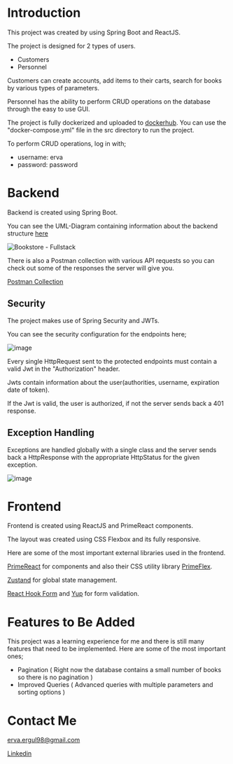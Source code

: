 # Introduction
This project was created by using Spring Boot and ReactJS.

The project is designed for 2 types of users.
- Customers
- Personnel

Customers can create accounts, add items to their carts, search for books by various types of parameters.

Personnel has the ability to perform CRUD operations on the database through the easy to use GUI.

The project is fully dockerized and uploaded to [dockerhub](https://hub.docker.com/r/ervaergul/bookstore/tags). You can use the "docker-compose.yml" file in the src directory to run the project.

To perform CRUD operations, log in with;
- username: erva
- password: password

# Backend
Backend is created using Spring Boot.

You can see the UML-Diagram containing information about the backend structure [here](https://lucid.app/lucidchart/9216b758-ac25-4855-be0f-4e03b573e5d0/edit?viewport_loc=2194%2C177%2C3012%2C1428%2C0_0&invitationId=inv_1ebcbe3c-eb75-413b-9f7f-1b1bdbef2e0c#)

![Bookstore - Fullstack](https://user-images.githubusercontent.com/80357887/177112778-9df36012-ad2b-4b25-9ee6-35608ec2aea2.png)

There is also a Postman collection with various API requests so you can check out some of the responses the server will give you.

[Postman Collection](https://www.getpostman.com/collections/b9b968f50c64ae981b18)

## Security
The project makes use of Spring Security and JWTs.

You can see the security configuration for the endpoints here;

![image](https://user-images.githubusercontent.com/80357887/176177953-e668f8c6-b807-4b14-aaf8-eecd80d05209.png)

Every single HttpRequest sent to the protected endpoints must contain a valid Jwt in the "Authorization" header.

Jwts contain information about the user(authorities, username, expiration date of token).

If the Jwt is valid, the user is authorized, if not the server sends back a 401 response. 

## Exception Handling
Exceptions are handled globally with a single class and the server sends back a HttpResponse with the appropriate HttpStatus for the given exception.

![image](https://user-images.githubusercontent.com/80357887/176176605-3de3d586-7d1f-491f-863f-91bc5b56b91b.png)

# Frontend
Frontend is created using ReactJS and PrimeReact components.

The layout was created using CSS Flexbox and its fully responsive.

Here are some of the most important external libraries used in the frontend.

[PrimeReact](https://www.primefaces.org/primereact/) for components and also their CSS utility library [PrimeFlex](https://www.primefaces.org/primeflex).

[Zustand](https://github.com/pmndrs/zustand) for global state management.

[React Hook Form](https://react-hook-form.com) and [Yup](https://www.npmjs.com/package/yup) for form validation.

# Features to Be Added

This project was a learning experience for me and there is still many features that need to be implemented. Here are some of the most important ones;
- Pagination ( Right now the database contains a small number of books so there is no pagination )
- Improved Queries ( Advanced queries with multiple parameters and sorting options )

# Contact Me

erva.ergul98@gmail.com

[Linkedin](https://linkedin.com/in/ervaergul)
